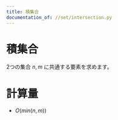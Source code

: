 ```yaml
---
title: 積集合
documentation_of: //set/intersection.py
---
```


# 積集合
2つの集合 $n,m$ に共通する要素を求めます。

# 計算量
- $O(min(n, m))$
